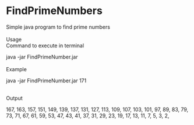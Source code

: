 # FindPrimeNumbers
Simple java program to find prime numbers
</BR></BR>Usage
</BR>Command to execute in terminal
    </BR><P>java -jar FindPrimeNumber.jar <any integer>
</BR></BR>Example
    <P>java -jar FindPrimeNumber.jar 171 </P>   
Output 
    <P>167, 163, 157, 151, 149, 139, 137, 131, 127, 113, 109, 107, 103, 101, 97, 89, 83, 79, 73, 71, 67, 61, 59, 53, 47, 43, 41, 37, 31, 29, 23, 19, 17, 13, 11, 7, 5, 3, 2,</P>
